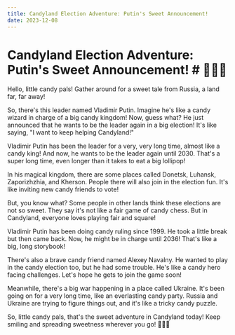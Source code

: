 ```yaml
---
title: Candyland Election Adventure: Putin's Sweet Announcement!
date: 2023-12-08
---
```

# Candyland Election Adventure: Putin's Sweet Announcement! #  🏰🚀🍭

Hello, little candy pals! Gather around for a sweet tale from Russia, a land far, far away!

So, there's this leader named Vladimir Putin. Imagine he's like a candy wizard in charge of a big candy kingdom! Now, guess what? He just announced that he wants to be the leader again in a big election! It's like saying, "I want to keep helping Candyland!"

Vladimir Putin has been the leader for a very, very long time, almost like a candy king! And now, he wants to be the leader again until 2030. That's a super long time, even longer than it takes to eat a big lollipop!

In his magical kingdom, there are some places called Donetsk, Luhansk, Zaporizhzhia, and Kherson. People there will also join in the election fun. It's like inviting new candy friends to vote!

But, you know what? Some people in other lands think these elections are not so sweet. They say it's not like a fair game of candy chess. But in Candyland, everyone loves playing fair and square!

Vladimir Putin has been doing candy ruling since 1999. He took a little break but then came back. Now, he might be in charge until 2036! That's like a big, long storybook!

There's also a brave candy friend named Alexey Navalny. He wanted to play in the candy election too, but he had some trouble. He's like a candy hero facing challenges. Let's hope he gets to join the game soon!

Meanwhile, there's a big war happening in a place called Ukraine. It's been going on for a very long time, like an everlasting candy party. Russia and Ukraine are trying to figure things out, and it's like a tricky candy puzzle.

So, little candy pals, that's the sweet adventure in Candyland today! Keep smiling and spreading sweetness wherever you go! 🌈🍬✨